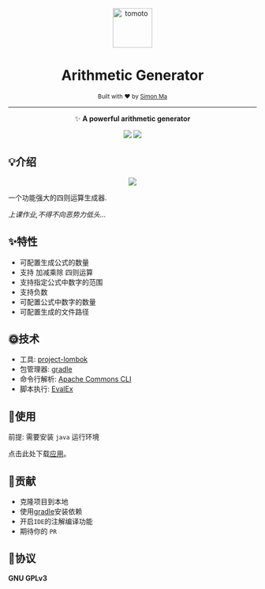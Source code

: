 <div align="center">
	<img width="80" height="80" src="https://cdn.jsdelivr.net/gh/Tomotoes/images/blog/icon.png" alt="tomoto">
	<br>
	<h1>Arithmetic Generator</h1>
	<sub>Built with ❤︎ by <a href="https://tomotoes.com">Simon Ma</a></sub>
</div>
<hr/>
<p align="center">✨ <strong>A powerful arithmetic generator</strong></p>
<p align="center">
  <a href="https://opensource.org/licenses/GPL-3.0/"><img src="https://badges.frapsoft.com/os/gpl/gpl.svg?style=flat-square"></a>
  <a href="https://github.com/Tomotoes/scrcpy-gui/issues"><img src="https://img.shields.io/badge/contributions-welcome-brightgreen.svg?style=flat-square"></a>
</p>



## 💡介绍

<p align="center"><img src="https://cdn.jsdelivr.net/gh/Tomotoes/images/demo/arithmetic-generator.gif"/></p>

一个功能强大的四则运算生成器.

*上课作业,不得不向恶势力低头...*



## ✨特性

- 可配置生成公式的数量
- 支持 加减乘除 四则运算
- 支持指定公式中数字的范围
- 支持负数
- 可配置公式中数字的数量
- 可配置生成的文件路径



## 🌞技术

- 工具: [project-lombok](https://projectlombok.org/)
- 包管理器: [gradle](https://gradle.org/)
- 命令行解析: [Apache Commons CLI](http://commons.apache.org/proper/commons-cli/introduction.html)
- 脚本执行: [EvalEx](https://github.com/uklimaschewski/EvalEx)



## 🎉使用

前提: 需要安装 `java` 运行环境

点击此处下载[应用](https://github.com/Tomotoes/arithmetic-generator/releases)。



## 🎯贡献

- 克隆项目到本地
- 使用[gradle](https://gradle.org/)安装依赖
- 开启`IDE`的注解编译功能
- 期待你的 `PR`



## 📃协议

**GNU GPLv3**
